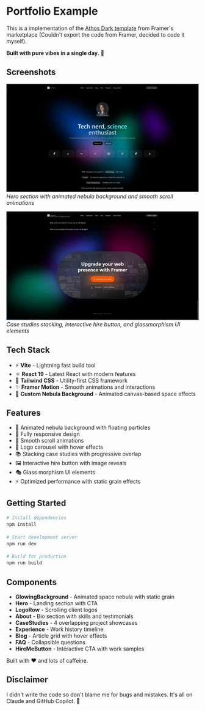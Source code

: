 # Portfolio Example

This is a implementation of the [Athos Dark template](https://www.framer.com/marketplace/templates/athos-dark/) from Framer's marketplace (Couldn't export the code from Framer, decided to code it myself).

**Built with pure vibes in a single day.** 🚀

## Screenshots

![Portfolio Hero Section](https://raw.githubusercontent.com/YuldShah/Portfolio-example/main/public/screenshots/image.png)
*Hero section with animated nebula background and smooth scroll animations*

![Portfolio Components](https://raw.githubusercontent.com/YuldShah/Portfolio-example/main/public/screenshots/image1.png)
*Case studies stacking, interactive hire button, and glassmorphism UI elements*

## Tech Stack

- ⚡ **Vite** - Lightning fast build tool
- ⚛️ **React 19** - Latest React with modern features
- 🎨 **Tailwind CSS** - Utility-first CSS framework
- ✨ **Framer Motion** - Smooth animations and interactions
- 🌌 **Custom Nebula Background** - Animated canvas-based space effects

## Features

- 🌟 Animated nebula background with floating particles
- 📱 Fully responsive design
- 🎯 Smooth scroll animations
- 🔄 Logo carousel with hover effects
- 📚 Stacking case studies with progressive overlap
- 🖼️ Interactive hire button with image reveals
- 🎭 Glass morphism UI elements
- ⚡ Optimized performance with static grain effects

## Getting Started

```bash
# Install dependencies
npm install

# Start development server
npm run dev

# Build for production
npm run build
```

## Components

- **GlowingBackground** - Animated space nebula with static grain
- **Hero** - Landing section with CTA
- **LogoRow** - Scrolling client logos
- **About** - Bio section with skills and testimonials
- **CaseStudies** - 4 overlapping project showcases
- **Experience** - Work history timeline
- **Blog** - Article grid with hover effects
- **FAQ** - Collapsible questions
- **HireMeButton** - Interactive CTA with work samples

Built with ❤️ and lots of caffeine.

## Disclaimer

I didn't write the code so don't blame me for bugs and mistakes. It's all on Claude and GitHub Copilot. 🤖 